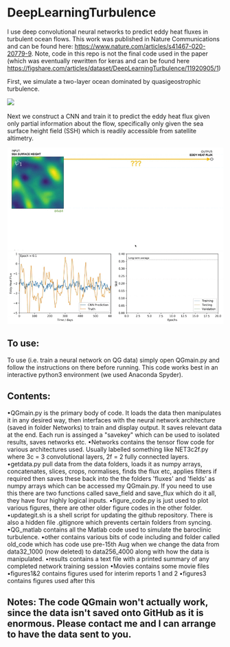 # DeepLearningTurbulence

I use deep convolutional neural networks to predict eddy heat fluxes in turbulent ocean flows. This work was published in Nature Communications and can be found here: https://www.nature.com/articles/s41467-020-20779-9. Note, code in this repo is not the final code used in the paper (which was eventually rewritten for keras and can be found here https://figshare.com/articles/dataset/DeepLearningTurbulence/11920905/1) 

First, we simulate a two-layer ocean dominated by quasigeostrophic turbulence. 

![](./figs/sim.gif)

Next we construct a CNN and train it to predict the eddy heat flux given only partial information about the flow, specifically only given the sea surface height field (SSH) which is readily accessible from satellite altimetry. 

![](./figs/cnn.gif)
![](./figs/learning.gif)




## To use:
To use (i.e. train a neural network on QG data) simply open QGmain.py and follow the instructions on there before running. This code works best in an interactive python3 environment (we used Anaconda Spyder). 

## Contents:
•QGmain.py is the primary body of code. It loads the data then manipulates it in any desired way, then interfaces with the neural network architecture (saved in folder Networks) to train and display output. It  saves relevant data at the end. Each run is assinged a "savekey" which can be used to isolated results, saves networks etc.
•Networks contains the tensor flow code for various architectures used. Usually labelled something like NET3c2f.py where 3c = 3 convolutional layers, 2f = 2 fully connected layers. 
•getdata.py pull data from the data folders, loads it as numpy arrays, concatenates, slices, crops, normalises, finds the flux etc, applies filters if required then saves these back into the the folders 'fluxes' and 'fields' as numpy arrays which can be accessed my QGmain.py. If you need to use this there are two functions called save_field and save_flux which do it all, they have four highly logical inputs.
•figure_code.py is just used to plot various figures, there are other older figure codes in the other folder.
•updategit.sh is a shell script for updating the github repository. There is also a hidden file .gitignore which prevents certain folders from syncing.
•QG_matlab contains all the Matlab code used to simulate the baroclinic turbulence. 
•other contains various bits of code including and folder called old_code which has code use pre-15th Aug when we change the data from data32_1000 (now deleted) to data256_4000 along with how the data is manipulated.
•results contains a text file with a printed summary of any completed network training session
•Movies contains some movie files
•figures1&2 contains figures used for interim reports 1 and 2
•figures3 contains figures used after this

## Notes: The code QGmain won't actually work, since the data isn't saved onto GitHub as it is enormous. Please contact me and I can arrange to have the data sent to you. 


